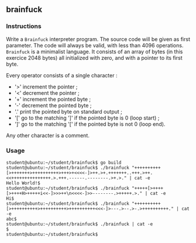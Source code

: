 ## brainfuck

### Instructions

Write a `Brainfuck` interpreter program.
The source code will be given as first parameter.
The code will always be valid, with less than 4096 operations.
`Brainfuck` is a minimalist language. It consists of an array of bytes
(in this exercice 2048 bytes) all initialized with zero,
and with a pointer to its first byte.

Every operator consists of a single character :

- '>' increment the pointer ;
- '<' decrement the pointer ;
- '+' increment the pointed byte ;
- '-' decrement the pointed byte ;
- '.' print the pointed byte on standard output ;
- '[' go to the matching ']' if the pointed byte is 0 (loop start) ;
- ']' go to the matching '[' if the pointed byte is not 0 (loop end).

Any other character is a comment.

### Usage

```console
student@ubuntu:~/student/brainfuck$ go build
student@ubuntu:~/student/brainfuck$ ./brainfuck "++++++++++[>+++++++>++++++++++>+++>+<<<<-]>++.>+.+++++++..+++.>++.<<+++++++++++++++.>.+++.------.--------.>+.>." | cat -e
Hello World!$
student@ubuntu:~/student/brainfuck$ ./brainfuck "+++++[>++++[>++++H>+++++i<<-]>>>++\n<<<<-]>>--------.>+++++.>." | cat -e
Hi$
student@ubuntu:~/student/brainfuck$ ./brainfuck "++++++++++[>++++++++++>++++++++++>++++++++++<<<-]>---.>--.>-.>++++++++++." | cat -e
abc$
student@ubuntu:~/student/brainfuck$ ./brainfuck | cat -e
$
student@ubuntu:~/student/brainfuck$
```
